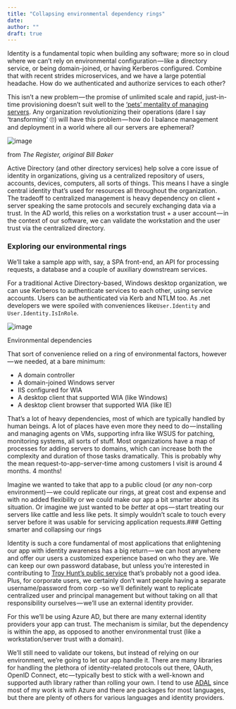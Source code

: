 ```yaml
---
title: "Collapsing environmental dependency rings"
date: 
author: ""
draft: true
---
```


Identity is a fundamental topic when building any software; more so in cloud where we can’t rely on environmental configuration — like a directory service, or being domain-joined, or having Kerberos configured. Combine that with recent strides microservices, and we have a large potential headache. How do we authenticated and authorize services to each other?

This isn’t a new problem — the promise of unlimited scale and rapid, just-in-time provisioning doesn’t suit well to the [‘pets’ mentality of managing servers](http://www.theregister.co.uk/2013/03/18/servers_pets_or_cattle_cern/). Any organization revolutionizing their operations (dare I say ‘transforming’ 🙄) will have this problem — how do I balance management and deployment in a world where all our servers are ephemeral? 




![image](https://cdn-images-1.medium.com/max/800/0*ACXqqBJSCI6tgI35.jpg)

from _The Register, original Bill Baker_



Active Directory (and other directory services) help solve a core issue of identity in organizations, giving us a centralized repository of users, accounts, devices, computers, all sorts of things. This means I have a single central identity that’s used for resources all throughout the organization. The tradeoff to centralized management is heavy dependency on client + server speaking the same protocols and securely exchanging data via a trust. In the AD world, this relies on a workstation trust  + a user account — in the context of our software, we can validate the workstation and the user trust via the centralized directory. 

### Exploring our environmental rings

We’ll take a sample app with, say, a SPA front-end, an API for processing requests, a database and a couple of auxiliary downstream services. 

For a traditional Active Directory-based, Windows desktop organization, we can use Kerberos to authenticate services to each other, using service accounts. Users can be authenticated via Kerb and NTLM too. As .net developers we were spoiled with conveniences like`User.Identity` and `User.Identity.IsInRole`. 




![image](https://cdn-images-1.medium.com/max/800/1*aAViC2Q2X2naMT297euCFQ.png)

Environmental dependencies



That sort of convenience relied on a ring of environmental factors, however — we needed, at a bare minimum:

*   A domain controller
*   A domain-joined Windows server
*   IIS configured for WIA
*   A desktop client that supported WIA (like Windows)
*   A desktop client browser that supported WIA (like IE)

That’s a lot of heavy dependencies, most of which are typically handled by human beings. A lot of places have even more they need to do — installing and managing agents on VMs, supporting infra like WSUS for patching, monitoring systems, all sorts of stuff. Most organizations have a map of processes for adding servers to domains, which can increase both the complexity and duration of those tasks dramatically. This is probably why the mean request-to-app-server-time among customers I visit is around 4 months. 4 months! 

Imagine we wanted to take that app to a public cloud (or _any_ non-corp environment) — we could replicate our rings, at great cost and expense and with no added flexibility or we could make our app a bit smarter about its situation. Or imagine we just wanted to be _better_ at ops — start treating our servers like cattle and less like pets. It simply wouldn’t scale to touch every server before it was usable for servicing application requests.### Getting smarter and collapsing our rings

Identity is such a core fundamental of most applications that enlightening our app with identity awareness has a big return — we can host anywhere and offer our users a customized experience based on who they are. We can keep our own password database, but unless you’re interested in contributing to [Troy Hunt’s public service](https://haveibeenpwned.com/) that’s probably not a good idea. Plus, for corporate users, we certainly don’t want people having a separate username/password from corp -so we’ll definitely want to replicate centralized user and principal management but without taking on all that responsibility ourselves — we’ll use an external identity provider.

For this we’ll be using Azure AD, but there are many external identity providers your app can trust. The mechanism is similar, but the dependency is within the app, as opposed to another environmental trust (like a workstation/server trust with a domain). 

We’ll still need to validate our tokens, but instead of relying on our environment, we’re going to let our app handle it. There are many libraries for handling the plethora of identity-related protocols out there, OAuth, OpenID Connect, etc — typically best to stick with a well-known and supported auth library rather than rolling your own. I tend to use [ADAL](https://docs.microsoft.com/en-us/azure/active-directory/develop/active-directory-authentication-libraries) since most of my work is with Azure and there are packages for most languages, but there are plenty of others for various languages and identity providers.
